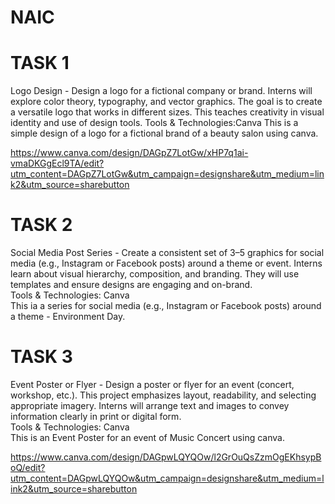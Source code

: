 # NAIC
# TASK 1
Logo Design - Design a logo for a fictional company or brand. Interns will explore color theory, typography, and vector graphics. The goal is to create a versatile logo that works in different sizes. This teaches creativity in visual identity and use of design tools.
Tools & Technologies:Canva
This is a simple design of a logo for a fictional brand of a beauty salon using canva.

https://www.canva.com/design/DAGpZ7LotGw/xHP7q1ai-vmaDKGgEcl9TA/edit?utm_content=DAGpZ7LotGw&utm_campaign=designshare&utm_medium=link2&utm_source=sharebutton  

# TASK 2
Social Media Post Series - Create a consistent set of 3–5 graphics for social media (e.g., Instagram or Facebook posts) around a theme or event. Interns learn about visual hierarchy, composition, and branding. They will use templates and ensure designs are engaging and on-brand.  
Tools & Technologies: Canva  
This ia a series for social media (e.g., Instagram or Facebook posts) around a theme - Environment Day.  



# TASK 3
Event Poster or Flyer - Design a poster or flyer for an event (concert, workshop, etc.). This project emphasizes layout, readability, and selecting appropriate imagery. Interns will arrange text and images to convey information clearly in print or digital form.  
Tools & Technologies: Canva  
This is an Event Poster for an event of Music Concert using canva.  

https://www.canva.com/design/DAGpwLQYQOw/l2GrOuQsZzmOgEKhsypBoQ/edit?utm_content=DAGpwLQYQOw&utm_campaign=designshare&utm_medium=link2&utm_source=sharebutton  
